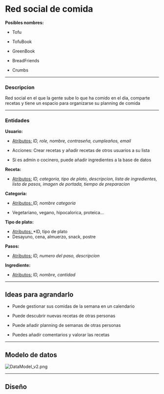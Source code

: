 # Red social de comida

**Posibles nombres:** 

- Tofu

- TofuBook

- GreenBook

- BreadFriends

- Crumbs

---

### Descripcion

Red social en el que la gente sube lo que ha comido en el dia, comparte recetas  y tiene un espacio para organizarse su planning de comida

--- 

### Entidades

**Usuario:**

- <u>Atributos:</u> *ID, role, nombre, contraseña, cumpleaños, email*

- Acciones: Crear recetas y añadir recetas de otros usuarios a su lista

- Si es admin o cocinero, puede añadir ingredientes a la base de datos

**Receta:**

- <u>Atributos:</u>  *ID, categoria, tipo de plato, descripcion, lista de ingredientes, lista de pasos, imagen de portada, tiempo de preparacion*

**Categoria:**

- <u>Atributos: </u>*ID, nombre categoria*

- Vegetariano, vegano, hipocalorica, proteica...

**Tipo de plato:**

- <u>Atributos: </u> *ID, tipo de plato
- Desayuno, cena, almuerzo, snack, postre

**Pasos:**

- <u>Atributos:</u>  *ID, numero del paso, descripcion*

**Ingrediente:**

- <u>Atributos:</u>  *ID, nombre, cantidad*

---

## Ideas para agrandarlo

- Puede gestionar sus comidas de la semana en un calendario

- Puede descubrir nuevas recetas de otras personas

- Puede añadir planning de semanas de otras personas

- Puedes añadir comentarios y valorar las recetas

---

## Modelo de datos

![DataModel_v2.png](D:\Archivos\Trabajo\Programacion\00_ProyectoFinal\assets\DataModel_v2.png)

---

## Diseño
